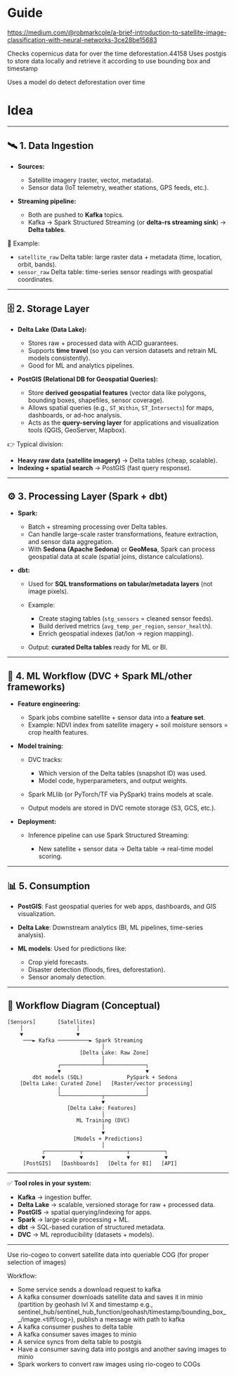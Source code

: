 # Guide 
https://medium.com/@robmarkcole/a-brief-introduction-to-satellite-image-classification-with-neural-networks-3ce28be15683

Checks copernicus data for over the time deforestation.44158
Uses postgis to store data locally and retrieve it according to use bounding box and timestamp

Uses a model do detect deforestation over time


# Idea




---

## 🛰️ 1. **Data Ingestion**

* **Sources:**

  * Satellite imagery (raster, vector, metadata).
  * Sensor data (IoT telemetry, weather stations, GPS feeds, etc.).

* **Streaming pipeline:**

  * Both are pushed to **Kafka** topics.
  * Kafka → Spark Structured Streaming (or **delta-rs streaming sink**) → **Delta tables**.

📌 Example:

* `satellite_raw` Delta table: large raster data + metadata (time, location, orbit, bands).
* `sensor_raw` Delta table: time-series sensor readings with geospatial coordinates.

---

## 🗄️ 2. **Storage Layer**

* **Delta Lake (Data Lake):**

  * Stores raw + processed data with ACID guarantees.
  * Supports **time travel** (so you can version datasets and retrain ML models consistently).
  * Good for ML and analytics pipelines.

* **PostGIS (Relational DB for Geospatial Queries):**

  * Store **derived geospatial features** (vector data like polygons, bounding boxes, shapefiles, sensor coverage).
  * Allows spatial queries (e.g., `ST_Within`, `ST_Intersects`) for maps, dashboards, or ad-hoc analysis.
  * Acts as the **query-serving layer** for applications and visualization tools (QGIS, GeoServer, Mapbox).

👉 Typical division:

* **Heavy raw data (satellite imagery)** → Delta tables (cheap, scalable).
* **Indexing + spatial search** → PostGIS (fast query response).

---

## ⚙️ 3. **Processing Layer (Spark + dbt)**

* **Spark:**

  * Batch + streaming processing over Delta tables.
  * Can handle large-scale raster transformations, feature extraction, and sensor data aggregation.
  * With **Sedona (Apache Sedona)** or **GeoMesa**, Spark can process geospatial data at scale (spatial joins, distance calculations).

* **dbt:**

  * Used for **SQL transformations on tabular/metadata layers** (not image pixels).
  * Example:

    * Create staging tables (`stg_sensors` = cleaned sensor feeds).
    * Build derived metrics (`avg_temp_per_region`, `sensor_health`).
    * Enrich geospatial indexes (lat/lon → region mapping).
  * Output: **curated Delta tables** ready for ML or BI.

---

## 🤖 4. **ML Workflow (DVC + Spark ML/other frameworks)**

* **Feature engineering:**

  * Spark jobs combine satellite + sensor data into a **feature set**.
  * Example: NDVI index from satellite imagery + soil moisture sensors = crop health features.

* **Model training:**

  * DVC tracks:

    * Which version of the Delta tables (snapshot ID) was used.
    * Model code, hyperparameters, and output weights.
  * Spark MLlib (or PyTorch/TF via PySpark) trains models at scale.
  * Output models are stored in DVC remote storage (S3, GCS, etc.).

* **Deployment:**

  * Inference pipeline can use Spark Structured Streaming:

    * New satellite + sensor data → Delta table → real-time model scoring.

---

## 📊 5. **Consumption**

* **PostGIS**: Fast geospatial queries for web apps, dashboards, and GIS visualization.
* **Delta Lake**: Downstream analytics (BI, ML pipelines, time-series analysis).
* **ML models**: Used for predictions like:

  * Crop yield forecasts.
  * Disaster detection (floods, fires, deforestation).
  * Sensor anomaly detection.

---

## 🔗 Workflow Diagram (Conceptual)

```
[Sensors]       [Satellites]
    │                 │
    ▼                 ▼
     ───► Kafka ──────────► Spark Streaming
                              │
                       [Delta Lake: Raw Zone]
                              │
                ┌─────────────┴─────────────┐
                ▼                           ▼
        dbt models (SQL)              PySpark + Sedona
    [Delta Lake: Curated Zone]   [Raster/vector processing]
                │                           │
                └─────────────┬─────────────┘
                              ▼
                   [Delta Lake: Features]
                              │
                      ML Training (DVC)
                              │
                              ▼
                     [Models + Predictions]
                              │
           ┌───────────┬──────────────┬───────────┐
           ▼           ▼              ▼           ▼
     [PostGIS]   [Dashboards]   [Delta for BI]   [API]
```

---

✅ **Tool roles in your system:**

* **Kafka** → ingestion buffer.
* **Delta Lake** → scalable, versioned storage for raw + processed data.
* **PostGIS** → spatial querying/indexing for apps.
* **Spark** → large-scale processing + ML.
* **dbt** → SQL-based curation of structured metadata.
* **DVC** → ML reproducibility (datasets + models).

---

Use rio-cogeo to convert satellite data into queriable COG (for proper selection of images)

Workflow:
- Some service sends a download request to kafka
- A kafka consumer downloads satellite data and saves it in minio (partition by geohash lvl X and timestamp e.g., sentinel_hub/sentinel_hub_function/geohash/timestamp/bounding_box_<minx>_<miny>_<maxx>_<maxy>/image.<tiff/cog>), publish a message with path to kafka 
- A kafka consumer pushes to delta table
- A kafka consumer saves images to minio
- A service syncs from delta table to postgis
- Have a consumer saving data into postgis and another saving images to minio
- Spark workers to convert raw images using rio-cogeo to COGs